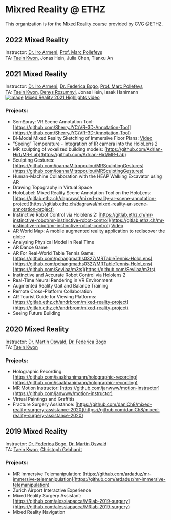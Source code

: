 # Mixred Reality @ ETHZ
This organization is for the [Mixed Reality course](http://cvg.ethz.ch/teaching/mrlab/) provided by [CVG](http://cvg.ethz.ch/) @ETHZ.

## 2022 Mixed Reality
Instructor: [Dr. Iro Armeni](https://ir0.github.io/), [Prof. Marc Pollefeys](https://people.inf.ethz.ch/pomarc/)<br>
TA: [Taein Kwon](https://taeinkwon.com/), Jonas Hein, Julia Chen, Tianxu An<br>

## 2021 Mixed Reality
Instructor: [Dr. Iro Armeni](https://ir0.github.io/), [Dr. Federica Bogo](https://fbogo.github.io/), [Prof. Marc Pollefeys](https://people.inf.ethz.ch/pomarc/)<br>
TA: [Taein Kwon](https://taeinkwon.com/), [Denys Rozumnyi](https://people.inf.ethz.ch/denysr/), Jonas Hein, Isaak Hanimann<br>
[![image](https://user-images.githubusercontent.com/19275767/191988824-8ee81d91-7c03-4116-a202-e446bfdbba29.png)](https://youtu.be/th3tq5B-QiY)
[Mixed Reality 2021 Highlights video](https://youtu.be/th3tq5B-QiY)

### Projects:
- SemSpray: VR Scene Annotation Tool: [https://github.com/SherryJYC/VR-3D-Annotation-Tool](https://github.com/SherryJYC/VR-3D-Annotation-Tool)
- Bi-Modal Mixed Reality Sketching of Immersive Floor Plans: [Video](https://youtu.be/9ztKsujbcPE)
- ”Seeing” Temperature - Integration of IR camera into the HoloLens 2
- MR sculpting of voxelized building models: [https://github.com/Adrian-Hirt/MR-Lab](https://github.com/Adrian-Hirt/MR-Lab)
- Sculpting Gestures: [https://github.com/ioannaMitropoulou/MRSculptingGestures](https://github.com/ioannaMitropoulou/MRSculptingGestures)
- Human-Machine Collaboration with the HEAP Walking Excavator using AR
- Drawing Topography in Virtual Space
- HoloLabel: Mixed Reality Scene Annotation Tool on the HoloLens: [https://gitlab.ethz.ch/dagrawal/mixed-reality-ar-scene-annotation-project](https://gitlab.ethz.ch/dagrawal/mixed-reality-ar-scene-annotation-project)
- Instinctive Robot Control via Hololens 2: [https://gitlab.ethz.ch/mr-instinctive-robot/mr-instinctive-robot-control](https://gitlab.ethz.ch/mr-instinctive-robot/mr-instinctive-robot-control) [Video](https://youtu.be/YiZyG_5g66w)
- AR World Map: A mobile augmented reality application to rediscover the globe 
- Analysing Physical Model in Real Time
- AR Dance Game
- AR For Real-World Table Tennis Game: [https://github.com/pchangmaths0327/MRTableTennis-HoloLens](https://github.com/pchangmaths0327/MRTableTennis-HoloLens) [https://github.com/Sevilaa/m3ts](https://github.com/Sevilaa/m3ts)
- Instinctive and Accurate Robot Control via Hololens 2
- Real-Time Neural Rendering in VR Environment
- Augmented Reality Gait and Balance Training
- Remote Cross-Platform Collaboration
- AR Tourist Guide for Viewing Platforms:[https://gitlab.ethz.ch/andrbrom/mixed-reality-project](https://gitlab.ethz.ch/andrbrom/mixed-reality-project)
- Seeing Future Building

## 2020 Mixed Reality
Instructor: [Dr. Martin Oswald](https://scholar.google.de/citations?user=biytQP8AAAAJ&hl=en), [Dr. Federica Bogo](https://fbogo.github.io/)<br>
TA: [Taein Kwon](https://taeinkwon.com/)<br>

### Projects:
- Holographic Recording: [https://github.com/isaakhanimann/holographic-recording](https://github.com/isaakhanimann/holographic-recording)
- MR Motion Instructor: [https://github.com/janwww/motion-instructor](https://github.com/janwww/motion-instructor)
- Virtual Paintings and Graffitis
- Fracture Surgery Assistance: [https://github.com/daniCh8/mixed-reality-surgery-assistance-2020](https://github.com/daniCh8/mixed-reality-surgery-assistance-2020)

## 2019 Mixed Reality
Instructor: [Dr. Federica Bogo](https://fbogo.github.io/), [Dr. Martin Oswald](https://scholar.google.de/citations?user=biytQP8AAAAJ&hl=en) <br>
TA: [Taein Kwon](https://taeinkwon.com/), [Christoph Gebhardt](https://ait.ethz.ch/people/gebhardt/) <br>

### Projects:
- MR Immersive Telemanipulation: [https://github.com/ardaduz/mr-immersive-telemanipulation](https://github.com/ardaduz/mr-immersive-telemanipulation)
- Zurich Airport Interactive Experience
- Mixed Reality Surgery Assistant: [https://github.com/alessiapacca/MRlab-2019-surgery](https://github.com/alessiapacca/MRlab-2019-surgery)
- Mixed Reality Navigation
